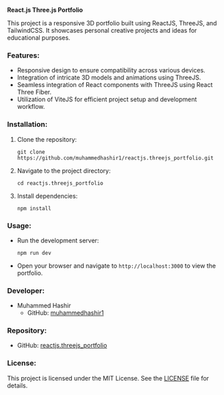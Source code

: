 **React.js Three.js Portfolio**

This project is a responsive 3D portfolio built using ReactJS, ThreeJS, and TailwindCSS. It showcases personal creative projects and ideas for educational purposes.

### Features:
- Responsive design to ensure compatibility across various devices.
- Integration of intricate 3D models and animations using ThreeJS.
- Seamless integration of React components with ThreeJS using React Three Fiber.
- Utilization of ViteJS for efficient project setup and development workflow.

### Installation:
1. Clone the repository:
   ```
   git clone https://github.com/muhammedhashir1/reactjs.threejs_portfolio.git
   ```
2. Navigate to the project directory:
   ```
   cd reactjs.threejs_portfolio
   ```
3. Install dependencies:
   ```
   npm install
   ```

### Usage:
- Run the development server:
  ```
  npm run dev
  ```
- Open your browser and navigate to `http://localhost:3000` to view the portfolio.

### Developer:
- Muhammed Hashir
  - GitHub: [muhammedhashir1](https://github.com/muhammedhashir1)

### Repository:
- GitHub: [reactjs.threejs_portfolio](https://github.com/muhammedhashir1/reactjs.threejs_portfolio)

### License:
This project is licensed under the MIT License. See the [LICENSE](LICENSE) file for details.
